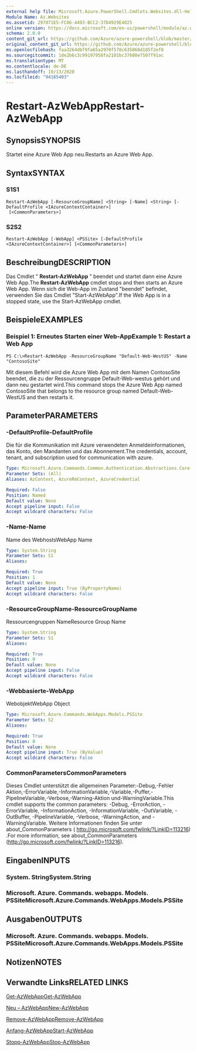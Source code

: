 ```yaml
---
external help file: Microsoft.Azure.PowerShell.Cmdlets.Websites.dll-Help.xml
Module Name: Az.Websites
ms.assetid: 297071E5-FC06-4493-BCC2-37D4929E4025
online version: https://docs.microsoft.com/en-us/powershell/module/az.websites/restart-azwebapp
schema: 2.0.0
content_git_url: https://github.com/Azure/azure-powershell/blob/master/src/Websites/Websites/help/Restart-AzWebApp.md
original_content_git_url: https://github.com/Azure/azure-powershell/blob/master/src/Websites/Websites/help/Restart-AzWebApp.md
ms.openlocfilehash: faa3264dbf9fa65a2970f578c635868d185f2ef8
ms.sourcegitcommit: 1de2b6c3c99197958fa2101bc37680e7507f91ac
ms.translationtype: MT
ms.contentlocale: de-DE
ms.lasthandoff: 10/13/2020
ms.locfileid: "94165403"
---
```

# <span data-ttu-id="d1703-101">Restart-AzWebApp</span><span class="sxs-lookup"><span data-stu-id="d1703-101">Restart-AzWebApp</span></span>

## <span data-ttu-id="d1703-102">Synopsis</span><span class="sxs-lookup"><span data-stu-id="d1703-102">SYNOPSIS</span></span>
<span data-ttu-id="d1703-103">Startet eine Azure Web App neu.</span><span class="sxs-lookup"><span data-stu-id="d1703-103">Restarts an Azure Web App.</span></span>

## <span data-ttu-id="d1703-104">Syntax</span><span class="sxs-lookup"><span data-stu-id="d1703-104">SYNTAX</span></span>

### <span data-ttu-id="d1703-105">S1</span><span class="sxs-lookup"><span data-stu-id="d1703-105">S1</span></span>
```
Restart-AzWebApp [-ResourceGroupName] <String> [-Name] <String> [-DefaultProfile <IAzureContextContainer>]
 [<CommonParameters>]
```

### <span data-ttu-id="d1703-106">S2</span><span class="sxs-lookup"><span data-stu-id="d1703-106">S2</span></span>
```
Restart-AzWebApp [-WebApp] <PSSite> [-DefaultProfile <IAzureContextContainer>] [<CommonParameters>]
```

## <span data-ttu-id="d1703-107">Beschreibung</span><span class="sxs-lookup"><span data-stu-id="d1703-107">DESCRIPTION</span></span>
<span data-ttu-id="d1703-108">Das Cmdlet " **Restart-AzWebApp** " beendet und startet dann eine Azure Web App.</span><span class="sxs-lookup"><span data-stu-id="d1703-108">The **Restart-AzWebApp** cmdlet stops and then starts an Azure Web App.</span></span>
<span data-ttu-id="d1703-109">Wenn sich die Web-App im Zustand "beendet" befindet, verwenden Sie das Cmdlet "Start-AzWebApp".</span><span class="sxs-lookup"><span data-stu-id="d1703-109">If the Web App is in a stopped state, use the Start-AzWebApp cmdlet.</span></span>

## <span data-ttu-id="d1703-110">Beispiele</span><span class="sxs-lookup"><span data-stu-id="d1703-110">EXAMPLES</span></span>

### <span data-ttu-id="d1703-111">Beispiel 1: Erneutes Starten einer Web-App</span><span class="sxs-lookup"><span data-stu-id="d1703-111">Example 1: Restart a Web App</span></span>
```
PS C:\>Restart-AzWebApp -ResourceGroupName "Default-Web-WestUS" -Name "ContosoSite"
```

<span data-ttu-id="d1703-112">Mit diesem Befehl wird die Azure Web App mit dem Namen ContosoSite beendet, die zu der Ressourcengruppe Default-Web-westus gehört und dann neu gestartet wird.</span><span class="sxs-lookup"><span data-stu-id="d1703-112">This command stops the Azure Web App named ContosoSite that belongs to the resource group named Default-Web-WestUS and then restarts it.</span></span>

## <span data-ttu-id="d1703-113">Parameter</span><span class="sxs-lookup"><span data-stu-id="d1703-113">PARAMETERS</span></span>

### <span data-ttu-id="d1703-114">-DefaultProfile</span><span class="sxs-lookup"><span data-stu-id="d1703-114">-DefaultProfile</span></span>
<span data-ttu-id="d1703-115">Die für die Kommunikation mit Azure verwendeten Anmeldeinformationen, das Konto, den Mandanten und das Abonnement.</span><span class="sxs-lookup"><span data-stu-id="d1703-115">The credentials, account, tenant, and subscription used for communication with azure.</span></span>

```yaml
Type: Microsoft.Azure.Commands.Common.Authentication.Abstractions.Core.IAzureContextContainer
Parameter Sets: (All)
Aliases: AzContext, AzureRmContext, AzureCredential

Required: False
Position: Named
Default value: None
Accept pipeline input: False
Accept wildcard characters: False
```

### <span data-ttu-id="d1703-116">-Name</span><span class="sxs-lookup"><span data-stu-id="d1703-116">-Name</span></span>
<span data-ttu-id="d1703-117">Name des Webhosts</span><span class="sxs-lookup"><span data-stu-id="d1703-117">WebApp Name</span></span>

```yaml
Type: System.String
Parameter Sets: S1
Aliases:

Required: True
Position: 1
Default value: None
Accept pipeline input: True (ByPropertyName)
Accept wildcard characters: False
```

### <span data-ttu-id="d1703-118">-ResourceGroupName</span><span class="sxs-lookup"><span data-stu-id="d1703-118">-ResourceGroupName</span></span>
<span data-ttu-id="d1703-119">Ressourcengruppen Name</span><span class="sxs-lookup"><span data-stu-id="d1703-119">Resource Group Name</span></span>

```yaml
Type: System.String
Parameter Sets: S1
Aliases:

Required: True
Position: 0
Default value: None
Accept pipeline input: False
Accept wildcard characters: False
```

### <span data-ttu-id="d1703-120">-Webbasierte</span><span class="sxs-lookup"><span data-stu-id="d1703-120">-WebApp</span></span>
<span data-ttu-id="d1703-121">Webobjekt</span><span class="sxs-lookup"><span data-stu-id="d1703-121">WebApp Object</span></span>

```yaml
Type: Microsoft.Azure.Commands.WebApps.Models.PSSite
Parameter Sets: S2
Aliases:

Required: True
Position: 0
Default value: None
Accept pipeline input: True (ByValue)
Accept wildcard characters: False
```

### <span data-ttu-id="d1703-122">CommonParameters</span><span class="sxs-lookup"><span data-stu-id="d1703-122">CommonParameters</span></span>
<span data-ttu-id="d1703-123">Dieses Cmdlet unterstützt die allgemeinen Parameter:-Debug,-Fehler Aktion,-ErrorVariable,-InformationVariable,-Variable,-Puffer,-PipelineVariable,-Verbose,-Warning-Aktion und-WarningVariable.</span><span class="sxs-lookup"><span data-stu-id="d1703-123">This cmdlet supports the common parameters: -Debug, -ErrorAction, -ErrorVariable, -InformationAction, -InformationVariable, -OutVariable, -OutBuffer, -PipelineVariable, -Verbose, -WarningAction, and -WarningVariable.</span></span> <span data-ttu-id="d1703-124">Weitere Informationen finden Sie unter about_CommonParameters ( http://go.microsoft.com/fwlink/?LinkID=113216) .</span><span class="sxs-lookup"><span data-stu-id="d1703-124">For more information, see about_CommonParameters (http://go.microsoft.com/fwlink/?LinkID=113216).</span></span>

## <span data-ttu-id="d1703-125">Eingaben</span><span class="sxs-lookup"><span data-stu-id="d1703-125">INPUTS</span></span>

### <span data-ttu-id="d1703-126">System. String</span><span class="sxs-lookup"><span data-stu-id="d1703-126">System.String</span></span>

### <span data-ttu-id="d1703-127">Microsoft. Azure. Commands. webapps. Models. PSSite</span><span class="sxs-lookup"><span data-stu-id="d1703-127">Microsoft.Azure.Commands.WebApps.Models.PSSite</span></span>

## <span data-ttu-id="d1703-128">Ausgaben</span><span class="sxs-lookup"><span data-stu-id="d1703-128">OUTPUTS</span></span>

### <span data-ttu-id="d1703-129">Microsoft. Azure. Commands. webapps. Models. PSSite</span><span class="sxs-lookup"><span data-stu-id="d1703-129">Microsoft.Azure.Commands.WebApps.Models.PSSite</span></span>

## <span data-ttu-id="d1703-130">Notizen</span><span class="sxs-lookup"><span data-stu-id="d1703-130">NOTES</span></span>

## <span data-ttu-id="d1703-131">Verwandte Links</span><span class="sxs-lookup"><span data-stu-id="d1703-131">RELATED LINKS</span></span>

[<span data-ttu-id="d1703-132">Get-AzWebApp</span><span class="sxs-lookup"><span data-stu-id="d1703-132">Get-AzWebApp</span></span>](./Get-AzWebApp.md)

[<span data-ttu-id="d1703-133">Neu – AzWebApp</span><span class="sxs-lookup"><span data-stu-id="d1703-133">New-AzWebApp</span></span>](./New-AzWebApp.md)

[<span data-ttu-id="d1703-134">Remove-AzWebApp</span><span class="sxs-lookup"><span data-stu-id="d1703-134">Remove-AzWebApp</span></span>](./Remove-AzWebApp.md)

[<span data-ttu-id="d1703-135">Anfang-AzWebApp</span><span class="sxs-lookup"><span data-stu-id="d1703-135">Start-AzWebApp</span></span>](./Start-AzWebApp.md)

[<span data-ttu-id="d1703-136">Stopp-AzWebApp</span><span class="sxs-lookup"><span data-stu-id="d1703-136">Stop-AzWebApp</span></span>](./Stop-AzWebApp.md)


